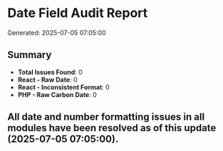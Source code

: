 # Date Field Audit Report

Generated: 2025-07-05 07:05:00

## Summary

- **Total Issues Found**: 0
- **React - Raw Date**: 0
- **React - Inconsistent Format**: 0
- **PHP - Raw Carbon Date**: 0

## All date and number formatting issues in all modules have been resolved as of this update (2025-07-05 07:05:00).
